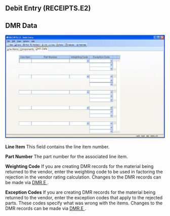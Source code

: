 ##  Debit Entry (RECEIPTS.E2)

<PageHeader />

##  DMR Data

![](./RECEIPTS-E2-3.jpg)

**Line Item** This field contains the line item number.  
  
**Part Number** The part number for the associated line item.  
  
**Weighting Code** If you are creating DMR records for the material being returned to the vendor, enter the weighting code to be used in factoring the rejection in the vendor rating calculation. Changes to the DMR records can be made via [ DMR.E ](../../DMR-E/README.md) .   
  
**Exception Codes** If you are creating DMR records for the material being returned to the vendor, enter the exception codes that apply to the rejected parts. These codes specify what was wrong with the items. Changes to the DMR records can be made via [ DMR.E ](../../DMR-E/README.md) .   
  
  
<badge text= "Version 8.10.57" vertical="middle" />

<PageFooter />